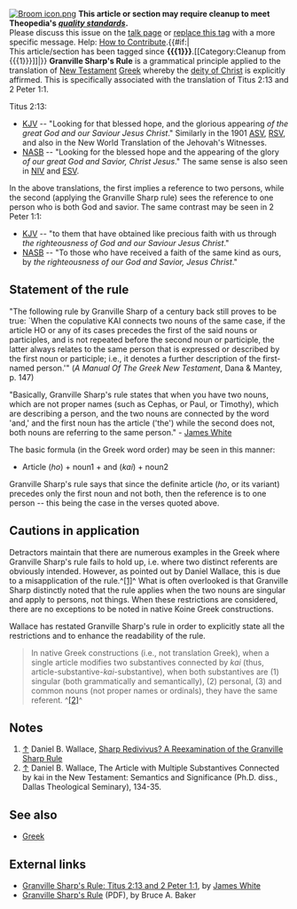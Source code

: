 [![Broom icon.png](images/thumb/9/90/Broom_icon.png/30px-Broom_icon.png.pagespeed.ce.3MDzK_R-j-.png)](http://www.theopedia.com/File:Broom_icon.png)
**This article or section may require cleanup to meet Theopedia's *[quality standards](http://www.theopedia.com/Theopedia:Writing_guide "Theopedia:Writing guide")*.**  
Please discuss this issue on the
[talk page](http://www.theopedia.com/Talk:Granville_Sharp's_rule "Talk:Granville Sharp's rule")
or
[replace this tag](index.php?title=Granville_Sharp's_rule&action=edit)
with a more specific message. Help:
[How to Contribute](http://www.theopedia.com/Help:How_to_contribute "Help:How to contribute").{{\#if:|  
This article/section has been tagged since
**{{{1}}}**.[[Category:Cleanup from {{{1}}}]]|}}
**Granville Sharp's Rule** is a grammatical principle applied to
the translation of [New Testament](New_Testament "New Testament")
[Greek](Greek "Greek") whereby the
[deity of Christ](Deity_of_Christ "Deity of Christ") is explicitly
affirmed. This is specifically associated with the translation of
Titus 2:13 and 2 Peter 1:1.

Titus 2:13:

-   [KJV](KJV "KJV") -- "Looking for that blessed hope, and the
    glorious appearing
    *of the great God and our Saviour Jesus Christ*." Similarly in the
    1901 [ASV](American_Standard_Version "American Standard Version"),
    [RSV](RSV "RSV"), and also in the New World Translation of the
    Jehovah's Witnesses.
-   [NASB](NASB "NASB") -- "Looking for the blessed hope and the
    appearing of the glory
    *of our great God and Savior, Christ Jesus*." The same sense is
    also seen in [NIV](NIV "NIV") and [ESV](ESV "ESV").

In the above translations, the first implies a reference to two
persons, while the second (applying the Granville Sharp rule) sees
the reference to one person who is both God and savior. The same
contrast may be seen in 2 Peter 1:1:

-   [KJV](KJV "KJV") -- "to them that have obtained like precious
    faith with us through
    *the righteousness of God and our Saviour Jesus Christ*."
-   [NASB](NASB "NASB") -- "To those who have received a faith of
    the same kind as ours, by
    *the righteousness of our God and Savior, Jesus Christ*."

## Statement of the rule

"The following rule by Granville Sharp of a century back still
proves to be true: \`When the copulative KAI connects two nouns of
the same case, if the article HO or any of its cases precedes the
first of the said nouns or participles, and is not repeated before
the second noun or participle, the latter always relates to the
same person that is expressed or described by the first noun or
participle; i.e., it denotes a further description of the
first-named person.'" (*A Manual Of The Greek New Testament*, Dana
& Mantey, p. 147)

"Basically, Granville Sharp's rule states that when you have two
nouns, which are not proper names (such as Cephas, or Paul, or
Timothy), which are describing a person, and the two nouns are
connected by the word 'and,' and the first noun has the article
('the') while the second does not, both nouns are referring to the
same person." - [James White](James_White "James White")

The basic formula (in the Greek word order) may be seen in this
manner:

-   Article (*ho*) + noun1 + and (*kai*) + noun2

Granville Sharp's rule says that since the definite article (*ho*,
or its variant) precedes only the first noun and not both, then the
reference is to one person -- this being the case in the verses
quoted above.

## Cautions in application

Detractors maintain that there are numerous examples in the Greek
where Granville Sharp's rule fails to hold up, i.e. where two
distinct referents are obviously intended. However, as pointed out
by Daniel Wallace, this is due to a misapplication of the
rule.^[[1]](#note-0)^ What is often overlooked is that Granville
Sharp distinctly noted that the rule applies when the two nouns are
singular and apply to persons, not things. When these restrictions
are considered, there are no exceptions to be noted in native Koine
Greek constructions.

Wallace has restated Granville Sharp's rule in order to explicitly
state all the restrictions and to enhance the readability of the
rule.

> In native Greek constructions (i.e., not translation Greek), when a
> single article modifies two substantives connected by *kai* (thus,
> article-substantive-*kai*-substantive), when both substantives are
> (1) singular (both grammatically and semantically), (2) personal,
> (3) and common nouns (not proper names or ordinals), they have the
> same referent. ^[[2]](#note-1)^


## Notes

1.  [↑](#ref-0) Daniel B. Wallace,
    [Sharp Redivivus? A Reexamination of the Granville Sharp Rule](http://www.bible.org/page.php?page_id=1496)
2.  [↑](#ref-1) Daniel B. Wallace, The Article with Multiple
    Substantives Connected by kai in the New Testament: Semantics and
    Significance (Ph.D. diss., Dallas Theological Seminary), 134-35.

## See also

-   [Greek](Greek "Greek")

## External links

-   [Granville Sharp's Rule: Titus 2:13 and 2 Peter 1:1](http://www.aomin.org/GRANVILL.html),
    by [James White](James_White "James White")
-   [Granville Sharp's Rule](http://www.bbc.edu/journal/volume1_2/granville_sharp-baker.pdf)
    (PDF), by Bruce A. Baker



